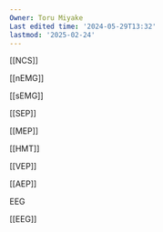 ```yaml
---
Owner: Toru Miyake
Last edited time: '2024-05-29T13:32'
lastmod: '2025-02-24'
---
```

[[NCS]]

[[nEMG]]

[[sEMG]]

[[SEP]]

[[MEP]]

[[HMT]]

[[VEP]]

[[AEP]]

EEG

[[EEG]]
